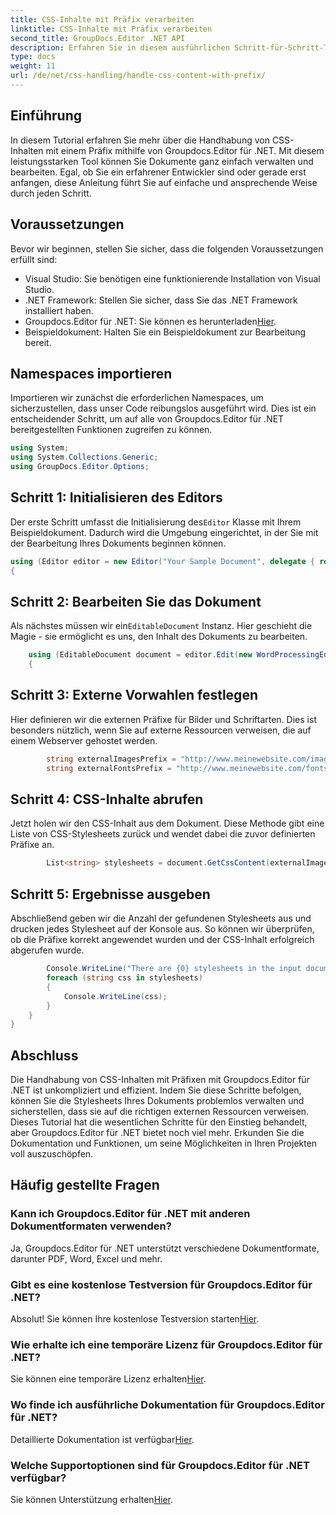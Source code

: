 ```yaml
---
title: CSS-Inhalte mit Präfix verarbeiten
linktitle: CSS-Inhalte mit Präfix verarbeiten
second_title: GroupDocs.Editor .NET API
description: Erfahren Sie in diesem ausführlichen Schritt-für-Schritt-Tutorial, wie Sie CSS-Inhalte mit Präfixen mithilfe von Groupdocs.Editor für .NET verarbeiten. Perfekt für Entwickler aller Erfahrungsstufen.
type: docs
weight: 11
url: /de/net/css-handling/handle-css-content-with-prefix/
---
```

## Einführung
In diesem Tutorial erfahren Sie mehr über die Handhabung von CSS-Inhalten mit einem Präfix mithilfe von Groupdocs.Editor für .NET. Mit diesem leistungsstarken Tool können Sie Dokumente ganz einfach verwalten und bearbeiten. Egal, ob Sie ein erfahrener Entwickler sind oder gerade erst anfangen, diese Anleitung führt Sie auf einfache und ansprechende Weise durch jeden Schritt.
## Voraussetzungen
Bevor wir beginnen, stellen Sie sicher, dass die folgenden Voraussetzungen erfüllt sind:
- Visual Studio: Sie benötigen eine funktionierende Installation von Visual Studio.
- .NET Framework: Stellen Sie sicher, dass Sie das .NET Framework installiert haben.
-  Groupdocs.Editor für .NET: Sie können es herunterladen[Hier](https://releases.groupdocs.com/editor/net/).
- Beispieldokument: Halten Sie ein Beispieldokument zur Bearbeitung bereit.
## Namespaces importieren
Importieren wir zunächst die erforderlichen Namespaces, um sicherzustellen, dass unser Code reibungslos ausgeführt wird. Dies ist ein entscheidender Schritt, um auf alle von Groupdocs.Editor für .NET bereitgestellten Funktionen zugreifen zu können.
```csharp
using System;
using System.Collections.Generic;
using GroupDocs.Editor.Options;
```
## Schritt 1: Initialisieren des Editors
 Der erste Schritt umfasst die Initialisierung des`Editor` Klasse mit Ihrem Beispieldokument. Dadurch wird die Umgebung eingerichtet, in der Sie mit der Bearbeitung Ihres Dokuments beginnen können.
```csharp
using (Editor editor = new Editor("Your Sample Document", delegate { return new WordProcessingLoadOptions(); }))
{
```
## Schritt 2: Bearbeiten Sie das Dokument
Als nächstes müssen wir ein`EditableDocument` Instanz. Hier geschieht die Magie - sie ermöglicht es uns, den Inhalt des Dokuments zu bearbeiten.
```csharp
    using (EditableDocument document = editor.Edit(new WordProcessingEditOptions()))
    {
```
## Schritt 3: Externe Vorwahlen festlegen
Hier definieren wir die externen Präfixe für Bilder und Schriftarten. Dies ist besonders nützlich, wenn Sie auf externe Ressourcen verweisen, die auf einem Webserver gehostet werden.
```csharp
        string externalImagesPrefix = "http://www.meinewebsite.com/images/id=";
        string externalFontsPrefix = "http://www.meinewebsite.com/fonts/id=";
```
## Schritt 4: CSS-Inhalte abrufen
Jetzt holen wir den CSS-Inhalt aus dem Dokument. Diese Methode gibt eine Liste von CSS-Stylesheets zurück und wendet dabei die zuvor definierten Präfixe an.
```csharp
        List<string> stylesheets = document.GetCssContent(externalImagesPrefix, externalFontsPrefix);
```
## Schritt 5: Ergebnisse ausgeben
Abschließend geben wir die Anzahl der gefundenen Stylesheets aus und drucken jedes Stylesheet auf der Konsole aus. So können wir überprüfen, ob die Präfixe korrekt angewendet wurden und der CSS-Inhalt erfolgreich abgerufen wurde.
```csharp
        Console.WriteLine("There are {0} stylesheets in the input document", stylesheets.Count);
        foreach (string css in stylesheets)
        {
            Console.WriteLine(css);
        }
    }
}
```
## Abschluss
Die Handhabung von CSS-Inhalten mit Präfixen mit Groupdocs.Editor für .NET ist unkompliziert und effizient. Indem Sie diese Schritte befolgen, können Sie die Stylesheets Ihres Dokuments problemlos verwalten und sicherstellen, dass sie auf die richtigen externen Ressourcen verweisen. Dieses Tutorial hat die wesentlichen Schritte für den Einstieg behandelt, aber Groupdocs.Editor für .NET bietet noch viel mehr. Erkunden Sie die Dokumentation und Funktionen, um seine Möglichkeiten in Ihren Projekten voll auszuschöpfen.
## Häufig gestellte Fragen
### Kann ich Groupdocs.Editor für .NET mit anderen Dokumentformaten verwenden?
Ja, Groupdocs.Editor für .NET unterstützt verschiedene Dokumentformate, darunter PDF, Word, Excel und mehr.
### Gibt es eine kostenlose Testversion für Groupdocs.Editor für .NET?
 Absolut! Sie können Ihre kostenlose Testversion starten[Hier](https://releases.groupdocs.com/).
### Wie erhalte ich eine temporäre Lizenz für Groupdocs.Editor für .NET?
 Sie können eine temporäre Lizenz erhalten[Hier](https://purchase.groupdocs.com/temporary-license/).
### Wo finde ich ausführliche Dokumentation für Groupdocs.Editor für .NET?
 Detaillierte Dokumentation ist verfügbar[Hier](https://reference.groupdocs.com/editor/net/).
### Welche Supportoptionen sind für Groupdocs.Editor für .NET verfügbar?
 Sie können Unterstützung erhalten[Hier](https://forum.groupdocs.com/c/editor/20).